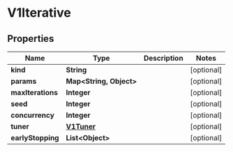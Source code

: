 

# V1Iterative


## Properties

| Name | Type | Description | Notes |
|------------ | ------------- | ------------- | -------------|
|**kind** | **String** |  |  [optional] |
|**params** | **Map&lt;String, Object&gt;** |  |  [optional] |
|**maxIterations** | **Integer** |  |  [optional] |
|**seed** | **Integer** |  |  [optional] |
|**concurrency** | **Integer** |  |  [optional] |
|**tuner** | [**V1Tuner**](V1Tuner.md) |  |  [optional] |
|**earlyStopping** | **List&lt;Object&gt;** |  |  [optional] |



